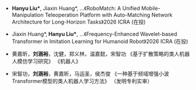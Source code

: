 - <strong>Hanyu Liu*</strong>, Jiaxin Huang*, ...《RoboMatch: A Unified Mobile-Manipulation Teleoperation Platform with Auto-Matching Network Architecture for Long-Horizon Tasks》2026 ICRA (在投)

- Jiaxin Huang*,<strong> Hanyu Liu*</strong>, ...《Frequency-Enhanced Wavelet-based Transformer in Imitation Learning for Humanoid Robot》2026 ICRA (在投)

- 黄嘉昕，<strong>刘涵裕</strong>，沈健，郑义林，温嘉懿，宋智功 《基于扩散策略的类人机器人模仿学习研究》 《机器人》

- 宋智功，<strong>刘涵裕</strong>，黄嘉昕，马运圣，侯杰俊 《一种基于频域增强小波Transformer模型的类人机器人学习方法》 （发明专利实审）
